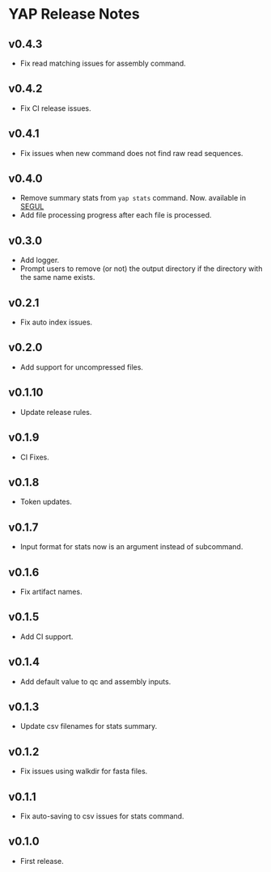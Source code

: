 # YAP Release Notes

## v0.4.3

- Fix read matching issues for assembly command.

## v0.4.2

- Fix CI release issues.

## v0.4.1

- Fix issues when new command does not find raw read sequences.

## v0.4.0

- Remove summary stats from `yap stats` command. Now. available in [SEGUL](https://www.segul.app/)
- Add file processing progress after each file is processed.

## v0.3.0

- Add logger.
- Prompt users to remove (or not) the output directory if the directory with the same name exists.

## v0.2.1

- Fix auto index issues.

## v0.2.0

- Add support for uncompressed files.

## v0.1.10

- Update release rules.

## v0.1.9

- CI Fixes.

## v0.1.8

- Token updates.

## v0.1.7

- Input format for stats now is an argument instead of subcommand.

## v0.1.6

- Fix artifact names.

## v0.1.5

- Add CI support.

## v0.1.4

- Add default value to qc and assembly inputs.

## v0.1.3

- Update csv filenames for stats summary.

## v0.1.2

- Fix issues using walkdir for fasta files.

## v0.1.1

- Fix auto-saving to csv issues for stats command.

## v0.1.0

- First release.

